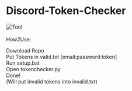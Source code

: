 # Discord-Token-Checker

![Tool](https://schuh.wtf/resources/images/tokenchecker.png)
<br>
<br>
How2Use:

Download Repo<br>
Put Tokens in valid.txt [email:password:token]<br>
Run setup.bat<br>
Open tokenchecker.py<br>
Done!<br>
(Will put invalid tokens into invalid.txt)
